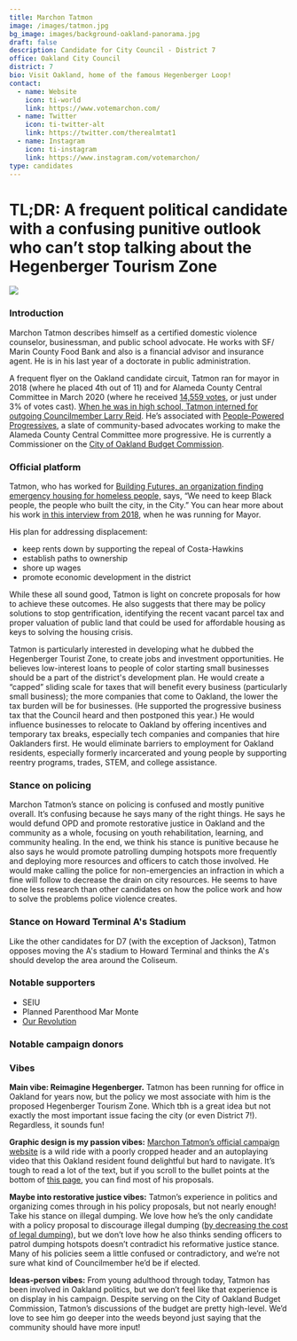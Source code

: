 ```yaml
---
title: Marchon Tatmon
image: /images/tatmon.jpg
bg_image: images/background-oakland-panorama.jpg
draft: false
description: Candidate for City Council - District 7
office: Oakland City Council
district: 7
bio: Visit Oakland, home of the famous Hegenberger Loop!
contact:
  - name: Website
    icon: ti-world
    link: https://www.votemarchon.com/
  - name: Twitter
    icon: ti-twitter-alt
    link: https://twitter.com/therealmtat1
  - name: Instagram
    icon: ti-instagram
    link: https://www.instagram.com/votemarchon/
type: candidates
---
```

# TL;DR: A frequent political candidate with a confusing punitive outlook who can’t stop talking about the Hegenberger Tourism Zone

![](/images/hegenberger-airbart.png)

### Introduction

Marchon Tatmon describes himself as a certified domestic violence counselor, businessman, and public school advocate. He works with SF/ Marin County Food Bank and also is a financial advisor and insurance agent. He is in his last year of a doctorate in public administration.

A frequent flyer on the Oakland candidate circuit, Tatmon ran for mayor in 2018 (where he placed 4th out of 11) and for Alameda County Central Committee in March 2020 (where he received [14,559 votes](https://www.acgov.org/rovresults/240/indexA.htm), or just under 3% of votes cast). [When he was in high school, Tatmon interned for outgoing Councilmember Larry Reid](https://acgreens.files.wordpress.com/2018/10/marchon-tatmonoakmayor.pdf). He’s associated with [People-Powered Progressives](https://peoplepoweredprogressives.com/endorsements.html), a slate of community-based advocates working to make the Alameda County Central Committee more progressive. He is currently a Commissioner on the [City of Oakland Budget Commission](https://oakland.granicus.com/boards/w/8552f8c4c0e15460/boards/6672).

### Official platform

Tatmon, who has worked for [Building Futures, an organization finding emergency housing for homeless people,](https://bfwc.org/) says, “We need to keep Black people, the people who built the city, in the City.” You can hear more about his work [in this interview from 2018](https://www.kalw.org/post/oakland-mayoral-candidate-marchon-tatmon-housing-crime-and-police-reform#stream/0), when he was running for Mayor.

His plan for addressing displacement:

* keep rents down by supporting the repeal of Costa-Hawkins
* establish paths to ownership
* shore up wages
* promote economic development in the district

While these all sound good, Tatmon is light on concrete proposals for how to achieve these outcomes. He also suggests that there may be policy solutions to stop gentrification, identifying the recent vacant parcel tax and proper valuation of public land that could be used for affordable housing as keys to solving the housing crisis.

Tatmon is particularly interested in developing what he dubbed the Hegenberger Tourist Zone, to create jobs and investment opportunities. He believes low-interest loans to people of color starting small businesses should be a part of the district's development plan. He would create a “capped” sliding scale for taxes that will benefit every business (particularly small business); the more companies that come to Oakland, the lower the tax burden will be for businesses. (He supported the progressive business tax that the Council heard and then postponed this year.) He would influence businesses to relocate to Oakland by offering incentives and temporary tax breaks, especially tech companies and companies that hire Oaklanders first. He would eliminate barriers to employment for Oakland residents, especially formerly incarcerated and young people by supporting reentry programs, trades, STEM, and college assistance.

### Stance on policing

Marchon Tatmon’s stance on policing is confused and mostly punitive overall. It’s confusing because he says many of the right things. He says he would defund OPD and promote restorative justice in Oakland and the community as a whole, focusing on youth rehabilitation, learning, and community healing. In the end, we think his stance is punitive because he also says he would promote patrolling dumping hotspots more frequently and deploying more resources and officers to catch those involved. He would make calling the police for non-emergencies an infraction in which a fine will follow to decrease the drain on city resources. He seems to have done less research than other candidates on how the police work and how to solve the problems police violence creates.

### Stance on Howard Terminal A's Stadium

Like the other candidates for D7 (with the exception of Jackson), Tatmon opposes moving the A's stadium to Howard Terminal and thinks the A's should develop the area around the Coliseum.

### Notable supporters

* SEIU
* Planned Parenthood Mar Monte
* [Our Revolution](https://www.ourrevolution.com/)

### Notable campaign donors

### Vibes

**Main vibe: Reimagine Hegenberger.** Tatmon has been running for office in Oakland for years now, but the policy we most associate with him is the proposed Hegenberger Tourism Zone. Which tbh is a great idea but not exactly the most important issue facing the city (or even District 7!). Regardless, it sounds fun!

**Graphic design is my passion vibes:** [Marchon Tatmon’s official campaign website](https://www.votemarchon.com/) is a wild ride with a poorly cropped header and an autoplaying video that this Oakland resident found delightful but hard to navigate. It’s tough to read a lot of the text, but if you scroll to the bullet points at the bottom of [this page](https://www.votemarchon.com/about), you can find most of his proposals.

**Maybe into restorative justice vibes:** Tatmon’s experience in politics and organizing comes through in his policy proposals, but not nearly enough! Take his stance on illegal dumping. We love how he’s the only candidate with a policy proposal to discourage illegal dumping ([by decreasing the cost of legal dumping](https://www.votemarchon.com/about)), but we don’t love how he also thinks sending officers to patrol dumping hotspots doesn’t contradict his reformative justice stance. Many of his policies seem a little confused or contradictory, and we’re not sure what kind of Councilmember he’d be if elected.

**Ideas-person vibes:** From young adulthood through today, Tatmon has been involved in Oakland politics, but we don’t feel like that experience is on display in his campaign. Despite serving on the City of Oakland Budget Commission, Tatmon’s discussions of the budget are pretty high-level. We’d love to see him go deeper into the weeds beyond just saying that the community should have more input!